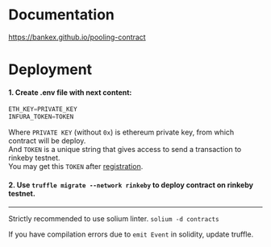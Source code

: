 # Documentation

https://bankex.github.io/pooling-contract

# Deployment
#### 1. Create .env file with next content:
```javascript
ETH_KEY=PRIVATE_KEY
INFURA_TOKEN=TOKEN
```
Where `PRIVATE KEY` (without `0x`) is ethereum private key, from which contract will be deploy.                           
And `TOKEN` is a unique string that gives access to send a transaction to rinkeby testnet.             
You may get this `TOKEN` after [registration](https://infura.io/).        

#### 2. Use `truffle migrate --network rinkeby` to  deploy contract on rinkeby testnet.
---
Strictly recommended to use solium linter. `solium -d contracts`

If you have compilation errors due to `emit Event` in solidity, update truffle.
